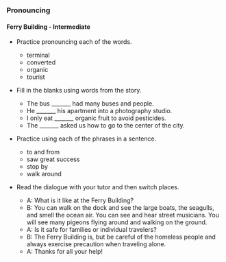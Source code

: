 ### Pronouncing

#### Ferry Building - Intermediate

- Practice pronouncing each of the words.
  - terminal
  - converted
  - organic
  - tourist

- Fill in the blanks using words from the story.
  - The bus _______ had many buses and people.
  - He _______ his apartment into a photography studio.
  - I only eat _______ organic fruit to avoid pesticides.
  - The _______ asked us how to go to the center of the city.

- Practice using each of the phrases in a sentence.
  - to and from
  - saw great success
  - stop by
  - walk around

- Read the dialogue with your tutor and then switch places.
  - A: What is it like at the Ferry Building?
  - B: You can walk on the dock and see the large boats, the seagulls, and smell the ocean air. You can see and hear street musicians. You will see many pigeons flying around and walking on the ground.
  - A: Is it safe for families or individual travelers?
  - B: The Ferry Building is, but be careful of the homeless people and always exercise precaution when traveling alone.
  - A: Thanks for all your help!
